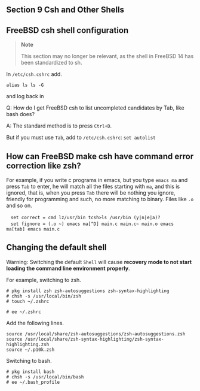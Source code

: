 ## Section 9 Csh and Other Shells

## FreeBSD csh shell configuration

>**Note**
>
>This section may no longer be relevant, as the shell in FreeBSD 14 has been standardized to sh.

In `/etc/csh.cshrc` add.

`alias ls ls -G`

and log back in

Q: How do I get FreeBSD csh to list uncompleted candidates by Tab, like bash does?

A: The standard method is to press `Ctrl+D`.

But if you must use `Tab`, add to `/etc/csh.cshrc`: `set autolist`

## How can FreeBSD make csh have command error correction like zsh?

For example, if you write c programs in emacs, but you type `emacs ma` and press `Tab` to enter, he will match all the files starting with `ma`, and this is ignored, that is, when you press `Tab` there will be nothing you ignore, friendly for programming and such, no more matching to binary. Files like `.o` and so on.

```
　set correct = cmd lz/usr/bin tcsh>ls /usr/bin (y|n|e|a)?
　set fignore = (.o ~) emacs ma[^D] main.c main.c~ main.o emacs ma[tab] emacs main.c
```

## Changing the default shell

Warning: Switching the default `Shell` will cause **recovery mode to not start loading the command line environment properly**.

For example, switching to zsh.

```
# pkg install zsh zsh-autosuggestions zsh-syntax-highlighting
# chsh -s /usr/local/bin/zsh
# touch ~/.zshrc
```
```
# ee ~/.zshrc 
```

Add the following lines.

```
source /usr/local/share/zsh-autosuggestions/zsh-autosuggestions.zsh
source /usr/local/share/zsh-syntax-highlighting/zsh-syntax-highlighting.zsh
source ~/.p10k.zsh
```

Switching to bash.

```
# pkg install bash
# chsh -s /usr/local/bin/bash
# ee ~/.bash_profile
```

